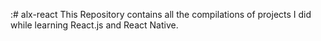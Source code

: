 :# alx-react
This Repository contains all the compilations of projects I did while learning React.js and React Native.
